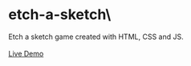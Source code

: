 # etch-a-sketch\
Etch a sketch game created with HTML, CSS and JS.\
\
[Live Demo](https://mostafaeg1.github.io/etch-a-sketch/)
